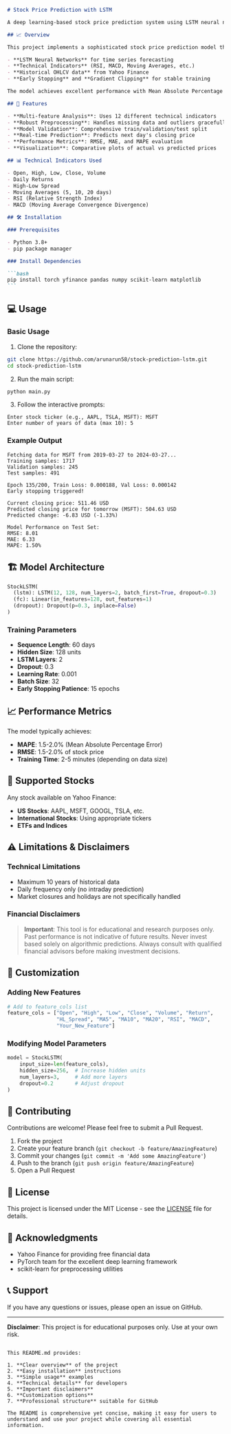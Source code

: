 ````markdown
# Stock Price Prediction with LSTM

A deep learning-based stock price prediction system using LSTM neural networks and technical indicators.

## 📈 Overview

This project implements a sophisticated stock price prediction model that uses:

- **LSTM Neural Networks** for time series forecasting
- **Technical Indicators** (RSI, MACD, Moving Averages, etc.)
- **Historical OHLCV data** from Yahoo Finance
- **Early Stopping** and **Gradient Clipping** for stable training

The model achieves excellent performance with Mean Absolute Percentage Error (MAPE) typically around 1.5-2%.

## 🚀 Features

- **Multi-feature Analysis**: Uses 12 different technical indicators
- **Robust Preprocessing**: Handles missing data and outliers gracefully
- **Model Validation**: Comprehensive train/validation/test split
- **Real-time Prediction**: Predicts next day's closing price
- **Performance Metrics**: RMSE, MAE, and MAPE evaluation
- **Visualization**: Comparative plots of actual vs predicted prices

## 📊 Technical Indicators Used

- Open, High, Low, Close, Volume
- Daily Returns
- High-Low Spread
- Moving Averages (5, 10, 20 days)
- RSI (Relative Strength Index)
- MACD (Moving Average Convergence Divergence)

## 🛠️ Installation

### Prerequisites

- Python 3.8+
- pip package manager

### Install Dependencies

```bash
pip install torch yfinance pandas numpy scikit-learn matplotlib
```
````

## 💻 Usage

### Basic Usage

1. Clone the repository:

```bash
git clone https://github.com/arunarun58/stock-prediction-lstm.git
cd stock-prediction-lstm
```

2. Run the main script:

```bash
python main.py
```

3. Follow the interactive prompts:

```
Enter stock ticker (e.g., AAPL, TSLA, MSFT): MSFT
Enter number of years of data (max 10): 5
```

### Example Output

```
Fetching data for MSFT from 2019-03-27 to 2024-03-27...
Training samples: 1717
Validation samples: 245
Test samples: 491

Epoch 135/200, Train Loss: 0.000188, Val Loss: 0.000142
Early stopping triggered!

Current closing price: 511.46 USD
Predicted closing price for tomorrow (MSFT): 504.63 USD
Predicted change: -6.83 USD (-1.33%)

Model Performance on Test Set:
RMSE: 8.01
MAE: 6.33
MAPE: 1.50%
```

## 🏗️ Model Architecture

```python
StockLSTM(
  (lstm): LSTM(12, 128, num_layers=2, batch_first=True, dropout=0.3)
  (fc): Linear(in_features=128, out_features=1)
  (dropout): Dropout(p=0.3, inplace=False)
)
```

### Training Parameters

- **Sequence Length**: 60 days
- **Hidden Size**: 128 units
- **LSTM Layers**: 2
- **Dropout**: 0.3
- **Learning Rate**: 0.001
- **Batch Size**: 32
- **Early Stopping Patience**: 15 epochs

## 📈 Performance Metrics

The model typically achieves:

- **MAPE**: 1.5-2.0% (Mean Absolute Percentage Error)
- **RMSE**: 1.5-2.0% of stock price
- **Training Time**: 2-5 minutes (depending on data size)

## 🎯 Supported Stocks

Any stock available on Yahoo Finance:

- **US Stocks**: AAPL, MSFT, GOOGL, TSLA, etc.
- **International Stocks**: Using appropriate tickers
- **ETFs and Indices**

## ⚠️ Limitations & Disclaimers

### Technical Limitations

- Maximum 10 years of historical data
- Daily frequency only (no intraday prediction)
- Market closures and holidays are not specifically handled

### Financial Disclaimers

> **Important**: This tool is for educational and research purposes only. Past performance is not indicative of future results. Never invest based solely on algorithmic predictions. Always consult with qualified financial advisors before making investment decisions.

## 🔧 Customization

### Adding New Features

```python
# Add to feature_cols list
feature_cols = ["Open", "High", "Low", "Close", "Volume", "Return",
                "HL_Spread", "MA5", "MA10", "MA20", "RSI", "MACD",
                "Your_New_Feature"]
```

### Modifying Model Parameters

```python
model = StockLSTM(
    input_size=len(feature_cols),
    hidden_size=256,  # Increase hidden units
    num_layers=3,     # Add more layers
    dropout=0.2       # Adjust dropout
)
```

## 🤝 Contributing

Contributions are welcome! Please feel free to submit a Pull Request.

1. Fork the project
2. Create your feature branch (`git checkout -b feature/AmazingFeature`)
3. Commit your changes (`git commit -m 'Add some AmazingFeature'`)
4. Push to the branch (`git push origin feature/AmazingFeature`)
5. Open a Pull Request

## 📝 License

This project is licensed under the MIT License - see the [LICENSE](LICENSE) file for details.

## 🙏 Acknowledgments

- Yahoo Finance for providing free financial data
- PyTorch team for the excellent deep learning framework
- scikit-learn for preprocessing utilities

## 📞 Support

If you have any questions or issues, please open an issue on GitHub.

---

**Disclaimer**: This project is for educational purposes only. Use at your own risk.

```

This README.md provides:

1. **Clear overview** of the project
2. **Easy installation** instructions
3. **Simple usage** examples
4. **Technical details** for developers
5. **Important disclaimers**
6. **Customization options**
7. **Professional structure** suitable for GitHub

The README is comprehensive yet concise, making it easy for users to understand and use your project while covering all essential information.
```
